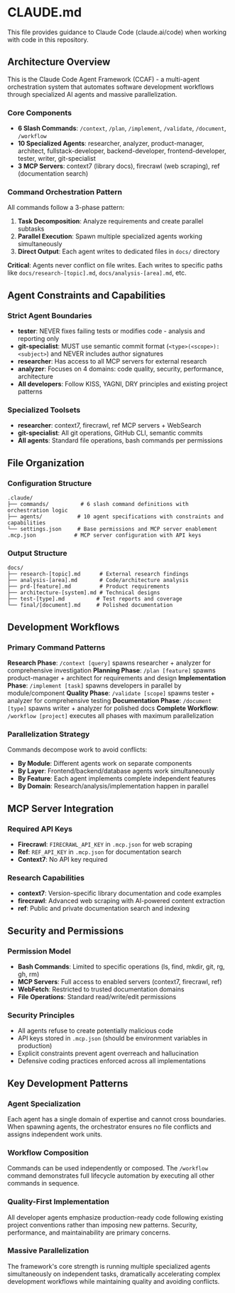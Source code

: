 # CLAUDE.md

This file provides guidance to Claude Code (claude.ai/code) when working with code in this repository.

## Architecture Overview

This is the Claude Code Agent Framework (CCAF) - a multi-agent orchestration system that automates software development workflows through specialized AI agents and massive parallelization.

### Core Components

- **6 Slash Commands**: `/context`, `/plan`, `/implement`, `/validate`, `/document`, `/workflow`
- **10 Specialized Agents**: researcher, analyzer, product-manager, architect, fullstack-developer, backend-developer, frontend-developer, tester, writer, git-specialist
- **3 MCP Servers**: context7 (library docs), firecrawl (web scraping), ref (documentation search)

### Command Orchestration Pattern

All commands follow a 3-phase pattern:
1. **Task Decomposition**: Analyze requirements and create parallel subtasks
2. **Parallel Execution**: Spawn multiple specialized agents working simultaneously
3. **Direct Output**: Each agent writes to dedicated files in `docs/` directory

**Critical**: Agents never conflict on file writes. Each writes to specific paths like `docs/research-[topic].md`, `docs/analysis-[area].md`, etc.

## Agent Constraints and Capabilities

### Strict Agent Boundaries
- **tester**: NEVER fixes failing tests or modifies code - analysis and reporting only
- **git-specialist**: MUST use semantic commit format (`<type>(<scope>): <subject>`) and NEVER includes author signatures
- **researcher**: Has access to all MCP servers for external research
- **analyzer**: Focuses on 4 domains: code quality, security, performance, architecture
- **All developers**: Follow KISS, YAGNI, DRY principles and existing project patterns

### Specialized Toolsets
- **researcher**: context7, firecrawl, ref MCP servers + WebSearch
- **git-specialist**: All git operations, GitHub CLI, semantic commits
- **All agents**: Standard file operations, bash commands per permissions

## File Organization

### Configuration Structure
```
.claude/
├── commands/          # 6 slash command definitions with orchestration logic
├── agents/           # 10 agent specifications with constraints and capabilities
└── settings.json     # Base permissions and MCP server enablement
.mcp.json            # MCP server configuration with API keys
```

### Output Structure
```
docs/
├── research-[topic].md      # External research findings
├── analysis-[area].md       # Code/architecture analysis
├── prd-[feature].md         # Product requirements
├── architecture-[system].md # Technical designs
├── test-[type].md          # Test reports and coverage
└── final/[document].md     # Polished documentation
```

## Development Workflows

### Primary Command Patterns

**Research Phase**: `/context [query]` spawns researcher + analyzer for comprehensive investigation
**Planning Phase**: `/plan [feature]` spawns product-manager + architect for requirements and design
**Implementation Phase**: `/implement [task]` spawns developers in parallel by module/component
**Quality Phase**: `/validate [scope]` spawns tester + analyzer for comprehensive testing
**Documentation Phase**: `/document [type]` spawns writer + analyzer for polished docs
**Complete Workflow**: `/workflow [project]` executes all phases with maximum parallelization

### Parallelization Strategy

Commands decompose work to avoid conflicts:
- **By Module**: Different agents work on separate components
- **By Layer**: Frontend/backend/database agents work simultaneously  
- **By Feature**: Each agent implements complete independent features
- **By Domain**: Research/analysis/implementation happen in parallel

## MCP Server Integration

### Required API Keys
- **Firecrawl**: `FIRECRAWL_API_KEY` in `.mcp.json` for web scraping
- **Ref**: `REF_API_KEY` in `.mcp.json` for documentation search
- **Context7**: No API key required

### Research Capabilities
- **context7**: Version-specific library documentation and code examples
- **firecrawl**: Advanced web scraping with AI-powered content extraction
- **ref**: Public and private documentation search and indexing

## Security and Permissions

### Permission Model
- **Bash Commands**: Limited to specific operations (ls, find, mkdir, git, rg, gh, rm)
- **MCP Servers**: Full access to enabled servers (context7, firecrawl, ref)
- **WebFetch**: Restricted to trusted documentation domains
- **File Operations**: Standard read/write/edit permissions

### Security Principles
- All agents refuse to create potentially malicious code
- API keys stored in `.mcp.json` (should be environment variables in production)  
- Explicit constraints prevent agent overreach and hallucination
- Defensive coding practices enforced across all implementations

## Key Development Patterns

### Agent Specialization
Each agent has a single domain of expertise and cannot cross boundaries. When spawning agents, the orchestrator ensures no file conflicts and assigns independent work units.

### Workflow Composition  
Commands can be used independently or composed. The `/workflow` command demonstrates full lifecycle automation by executing all other commands in sequence.

### Quality-First Implementation
All developer agents emphasize production-ready code following existing project conventions rather than imposing new patterns. Security, performance, and maintainability are primary concerns.

### Massive Parallelization
The framework's core strength is running multiple specialized agents simultaneously on independent tasks, dramatically accelerating complex development workflows while maintaining quality and avoiding conflicts.